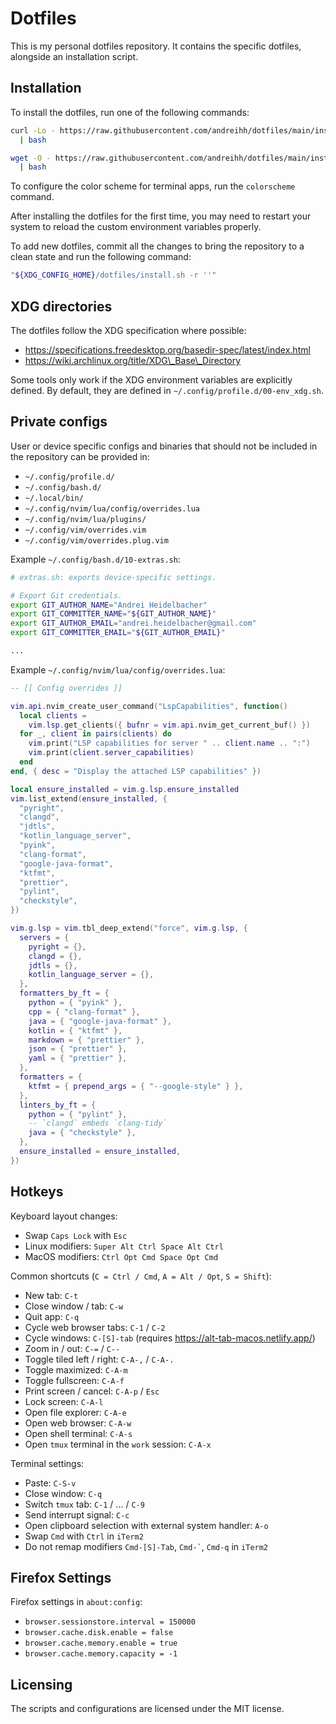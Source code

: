 # Dotfiles

This is my personal dotfiles repository. It contains the specific dotfiles,
alongside an installation script.

## Installation

To install the dotfiles, run one of the following commands:

```bash
curl -Lo - https://raw.githubusercontent.com/andreihh/dotfiles/main/install.sh \
  | bash
```

```bash
wget -O - https://raw.githubusercontent.com/andreihh/dotfiles/main/install.sh \
  | bash
```

To configure the color scheme for terminal apps, run the `colorscheme` command.

After installing the dotfiles for the first time, you may need to restart your
system to reload the custom environment variables properly.

To add new dotfiles, commit all the changes to bring the repository to a clean
state and run the following command:

```bash
"${XDG_CONFIG_HOME}/dotfiles/install.sh -r ''"
```

## XDG directories

The dotfiles follow the XDG specification where possible:

- https://specifications.freedesktop.org/basedir-spec/latest/index.html
- https://wiki.archlinux.org/title/XDG\_Base\_Directory

Some tools only work if the XDG environment variables are explicitly defined. By
default, they are defined in `~/.config/profile.d/00-env_xdg.sh`.

## Private configs

User or device specific configs and binaries that should not be included in the
repository can be provided in:

- `~/.config/profile.d/`
- `~/.config/bash.d/`
- `~/.local/bin/`
- `~/.config/nvim/lua/config/overrides.lua`
- `~/.config/nvim/lua/plugins/`
- `~/.config/vim/overrides.vim`
- `~/.config/vim/overrides.plug.vim`

Example `~/.config/bash.d/10-extras.sh`:

```bash
# extras.sh: exports device-specific settings.

# Export Git credentials.
export GIT_AUTHOR_NAME="Andrei Heidelbacher"
export GIT_COMMITTER_NAME="${GIT_AUTHOR_NAME}"
export GIT_AUTHOR_EMAIL="andrei.heidelbacher@gmail.com"
export GIT_COMMITTER_EMAIL="${GIT_AUTHOR_EMAIL}"

...
```

Example `~/.config/nvim/lua/config/overrides.lua`:

```lua
-- [[ Config overrides ]]

vim.api.nvim_create_user_command("LspCapabilities", function()
  local clients =
    vim.lsp.get_clients({ bufnr = vim.api.nvim_get_current_buf() })
  for _, client in pairs(clients) do
    vim.print("LSP capabilities for server " .. client.name .. ":")
    vim.print(client.server_capabilities)
  end
end, { desc = "Display the attached LSP capabilities" })

local ensure_installed = vim.g.lsp.ensure_installed
vim.list_extend(ensure_installed, {
  "pyright",
  "clangd",
  "jdtls",
  "kotlin_language_server",
  "pyink",
  "clang-format",
  "google-java-format",
  "ktfmt",
  "prettier",
  "pylint",
  "checkstyle",
})

vim.g.lsp = vim.tbl_deep_extend("force", vim.g.lsp, {
  servers = {
    pyright = {},
    clangd = {},
    jdtls = {},
    kotlin_language_server = {},
  },
  formatters_by_ft = {
    python = { "pyink" },
    cpp = { "clang-format" },
    java = { "google-java-format" },
    kotlin = { "ktfmt" },
    markdown = { "prettier" },
    json = { "prettier" },
    yaml = { "prettier" },
  },
  formatters = {
    ktfmt = { prepend_args = { "--google-style" } },
  },
  linters_by_ft = {
    python = { "pylint" },
    -- `clangd` embeds `clang-tidy`
    java = { "checkstyle" },
  },
  ensure_installed = ensure_installed,
})
```

## Hotkeys

Keyboard layout changes:

- Swap `Caps Lock` with `Esc`
- Linux modifiers: `Super Alt Ctrl Space Alt Ctrl`
- MacOS modifiers: `Ctrl Opt Cmd Space Opt Cmd`

Common shortcuts (`C = Ctrl / Cmd`, `A = Alt / Opt`, `S = Shift`):

- New tab: `C-t`
- Close window / tab: `C-w`
- Quit app: `C-q`
- Cycle web browser tabs: `C-1` / `C-2`
- Cycle windows: `C-[S]-tab` (requires https://alt-tab-macos.netlify.app/)
- Zoom in / out: `C-=` / `C--`
- Toggle tiled left / right: `C-A-,` / `C-A-.`
- Toggle maximized: `C-A-m`
- Toggle fullscreen: `C-A-f`
- Print screen / cancel: `C-A-p` / `Esc`
- Lock screen: `C-A-l`
- Open file explorer: `C-A-e`
- Open web browser: `C-A-w`
- Open shell terminal: `C-A-s`
- Open `tmux` terminal in the `work` session: `C-A-x`

Terminal settings:

- Paste: `C-S-v`
- Close window: `C-q`
- Switch `tmux` tab: `C-1` / ... / `C-9`
- Send interrupt signal: `C-c`
- Open clipboard selection with external system handler: `A-o`
- Swap `Cmd` with `Ctrl` in `iTerm2`
- Do not remap modifiers `Cmd-[S]-Tab`, `` Cmd-` ``, `Cmd-q` in `iTerm2`

## Firefox Settings

Firefox settings in `about:config`:

- `browser.sessionstore.interval = 150000`
- `browser.cache.disk.enable = false`
- `browser.cache.memory.enable = true`
- `browser.cache.memory.capacity = -1`

## Licensing

The scripts and configurations are licensed under the MIT license.
